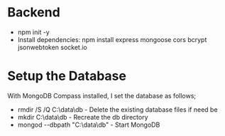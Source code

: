 # Backend
- npm init -y
- Install dependencies: npm install express mongoose cors bcrypt jsonwebtoken socket.io

# Setup the Database
With MongoDB Compass installed, I set the database as follows;
- rmdir /S /Q C:\data\db - Delete the existing database files if need be 
- mkdir C:\data\db - Recreate the db directory
- mongod --dbpath "C:\data\db" - Start MongoDB